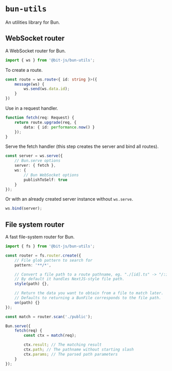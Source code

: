 # `bun-utils`
An utilities library for Bun.

## WebSocket router
A WebSocket router for Bun.
```ts
import { ws } from '@bit-js/bun-utils';
```

To create a route.
```ts
const route = ws.route<{ id: string }>({
    message(ws) {
        ws.send(ws.data.id);
    }
})
```

Use in a request handler.
```ts
function fetch(req: Request) {
    return route.upgrade(req, { 
        data: { id: performance.now() } 
    });
}
```

Serve the fetch handler (this step creates the server and bind all routes).
```ts
const server = ws.serve({
    // Bun.serve options
    server: { fetch },
    ws: { 
        // Bun WebSocket options
        publishToSelf: true
    }
});
```

Or with an already created server instance without `ws.serve`.
```ts
ws.bind(server);
```

## File system router
A fast file-system router for Bun.
```ts
import { fs } from '@bit-js/bun-utils';

const router = fs.router.create({
    // File glob pattern to search for
    pattern: '**/*',

    // Convert a file path to a route pathname, eg. "./[id].ts" -> "/:id".
    // By default it handles NextJS-style file path.
    style(path) {},

    // Return the data you want to obtain from a file to match later.
    // Defaults to returning a BunFile corresponds to the file path.
    on(path) {}
});

const match = router.scan('./public');

Bun.serve({
    fetch(req) {
        const ctx = match(req);

        ctx.result; // The matching result
        ctx.path; // The pathname without starting slash
        ctx.params; // The parsed path parameters
    }
});
```
